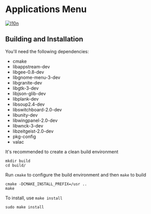 # Applications Menu
[![l10n](https://l10n.elementary.io/widgets/wingpanel/applications-menu/svg-badge.svg)](https://l10n.elementary.io/projects/wingpanel/applications-menu)

## Building and Installation

You'll need the following dependencies:
* cmake
* libappstream-dev
* libgee-0.8-dev
* libgnome-menu-3-dev
* libgranite-dev
* libgtk-3-dev
* libjson-glib-dev
* libplank-dev
* libsoup2.4-dev
* libswitchboard-2.0-dev
* libunity-dev
* libwingpanel-2.0-dev
* libwnck-3-dev
* libzeitgeist-2.0-dev
* pkg-config
* valac

It's recommended to create a clean build environment

    mkdir build
    cd build/
    
Run `cmake` to configure the build environment and then `make` to build

    cmake -DCMAKE_INSTALL_PREFIX=/usr ..
    make
    
To install, use `make install`

    sudo make install
